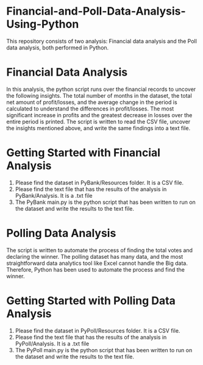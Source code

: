 # Financial-and-Poll-Data-Analysis-Using-Python

This repository consists of two analysis: Financial data analysis and the Poll data analysis, both performed in Python.

# Financial Data Analysis

In this analysis, the python script runs over the financial records to uncover the following insights. The total number of months in the dataset, the total net amount of profit/losses, and the average change in the period is calculated to understand the differences in profit/losses. The most significant increase in profits and the greatest decrease in losses over the entire period is printed. The script is written to read the CSV file, uncover the insights mentioned above, and write the same findings into a text file.

# Getting Started with Financial Analysis

1. Please find the dataset in PyBank/Resources folder. It is a CSV file.
2. Please find the text file that has the results of the analysis in PyBank/Analysis. It is a .txt file
3. The PyBank main.py is the python script that has been written to run on the dataset and write the results to the text file.

# Polling Data Analysis

The script is written to automate the process of finding the total votes and declaring the winner. The polling dataset has many data, and the most straightforward data analytics tool like Excel cannot handle the Big data. Therefore, Python has been used to automate the process and find the winner.

# Getting Started with Polling Data Analysis

1. Please find the dataset in PyPoll/Resources folder. It is a CSV file.
2. Please find the text file that has the results of the analysis in PyPoll/Analysis. It is a .txt file
3. The PyPoll main.py is the python script that has been written to run on the dataset and write the results to the text file.
